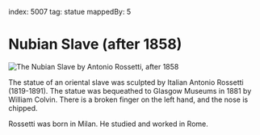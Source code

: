 index: 5007
tag: statue
mappedBy: 5

# Nubian Slave (after 1858)

![The Nubian Slave by Antonio Rossetti, after 1858](images/nubian-slave.jpg)

The statue of an oriental slave was sculpted by Italian
Antonio Rossetti (1819-1891).  The statue was bequeathed to Glasgow
Museums in 1881 by William Colvin.  There is a broken finger on the
left  hand, and the nose is chipped.

Rossetti was born in Milan.  He studied and worked in Rome.

